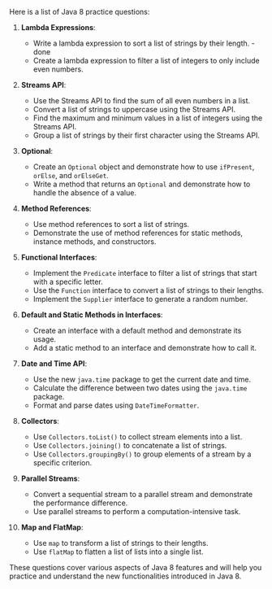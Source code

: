 Here is a list of Java 8 practice questions:

1. **Lambda Expressions**:
    - Write a lambda expression to sort a list of strings by their length. - done
    - Create a lambda expression to filter a list of integers to only include even numbers.

2. **Streams API**:
    - Use the Streams API to find the sum of all even numbers in a list.
    - Convert a list of strings to uppercase using the Streams API.
    - Find the maximum and minimum values in a list of integers using the Streams API.
    - Group a list of strings by their first character using the Streams API.

3. **Optional**:
    - Create an `Optional` object and demonstrate how to use `ifPresent`, `orElse`, and `orElseGet`.
    - Write a method that returns an `Optional` and demonstrate how to handle the absence of a value.

4. **Method References**:
    - Use method references to sort a list of strings.
    - Demonstrate the use of method references for static methods, instance methods, and constructors.

5. **Functional Interfaces**:
    - Implement the `Predicate` interface to filter a list of strings that start with a specific letter.
    - Use the `Function` interface to convert a list of strings to their lengths.
    - Implement the `Supplier` interface to generate a random number.

6. **Default and Static Methods in Interfaces**:
    - Create an interface with a default method and demonstrate its usage.
    - Add a static method to an interface and demonstrate how to call it.

7. **Date and Time API**:
    - Use the new `java.time` package to get the current date and time.
    - Calculate the difference between two dates using the `java.time` package.
    - Format and parse dates using `DateTimeFormatter`.

8. **Collectors**:
    - Use `Collectors.toList()` to collect stream elements into a list.
    - Use `Collectors.joining()` to concatenate a list of strings.
    - Use `Collectors.groupingBy()` to group elements of a stream by a specific criterion.

9. **Parallel Streams**:
    - Convert a sequential stream to a parallel stream and demonstrate the performance difference.
    - Use parallel streams to perform a computation-intensive task.

10. **Map and FlatMap**:
    - Use `map` to transform a list of strings to their lengths.
    - Use `flatMap` to flatten a list of lists into a single list.

These questions cover various aspects of Java 8 features and will help you practice and understand the new functionalities introduced in Java 8.